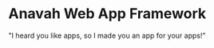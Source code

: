 Anavah Web App Framework
========================

"I heard you like apps, so I made you an app for your apps!"

